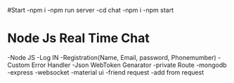 #Start 
-npm i
-npm run server
-cd chat
-npm i
-npm start

# Node Js Real Time Chat
-Node JS
-Log IN
-Registration(Name, Email, password, Phonemumber)
-Custom Error Handler
-Json WebToken Genarator
-private Route
-mongodb
-express
-websocket
-material ui
-friend request
-add from request
